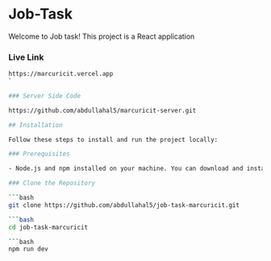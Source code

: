 
# Job-Task

Welcome to Job task! This project is a React application

### Live Link

```bash
https://marcuricit.vercel.app
`

### Server Side Code

https://github.com/abdullahal5/marcuricit-server.git

## Installation

Follow these steps to install and run the project locally:

### Prerequisites

- Node.js and npm installed on your machine. You can download and install them from [the official Node.js website](https://nodejs.org/).

### Clone the Repository

```bash
git clone https://github.com/abdullahal5/job-task-marcuricit.git

```bash
cd job-task-marcuricit

```bash
npm run dev
